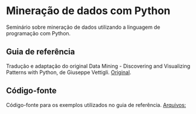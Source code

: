 # Mineração de dados com Python
Seminário sobre mineração de dados utilizando a linguagem de programação com Python.

## Guia de referência
Tradução e adaptação do original Data Mining - Discovering and Visualizing Patterns with Python, de Giuseppe Vettigli.
[Original](https://dzone.com/refcardz/data-mining-discovering-and).

## Código-fonte
Código-fonte para os exemplos utilizados no guia de referência.
[Arquivos:](https://github.com/franciscomoura/data-science-and-bigdata/tree/master/linguagens-estatisticas/seminario-mineracao-dados-python/codigo-fonte)
